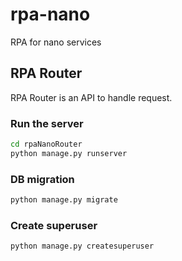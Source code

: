 # rpa-nano
RPA for nano services

## RPA Router

RPA Router is an API to handle request.

### Run the server

```bash
cd rpaNanoRouter
python manage.py runserver
```

### DB migration

```bash
python manage.py migrate
```

### Create superuser

```bash
python manage.py createsuperuser
```